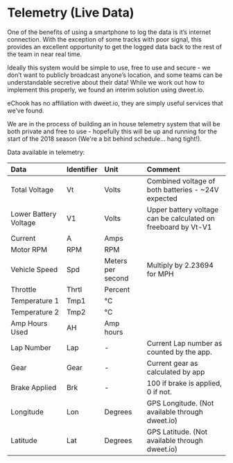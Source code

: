 # Telemetry \(Live Data\)

One of the benefits of using a smartphone to log the data is it’s internet connection. With the exception of some tracks with poor signal, this provides an excellent opportunity to get the logged data back to the rest of the team in near real time.

Ideally this system would be simple to use, free to use and secure - we don’t want to publicly broadcast anyone’s location, and some teams can be understandable secretive about their data! While we work out how to implement this properly, we found an interim solution using dweet.io.

eChook has no affiliation with dweet.io, they are simply useful services that we’ve found.

We are in the process of building an in house telemetry system that will be both private and free to use - hopefully this will be up and running for the start of the 2018 season \(We're a bit behind schedule... hang tight!\).

Data available in telemetry:

| **Data** | **Identifier** | **Unit** | **Comment** |
| :--- | :--- | :--- | :--- |
| Total Voltage | Vt | Volts | Combined voltage of both batteries - ~24V expected |
| Lower Battery Voltage | V1 | Volts | Upper battery voltage can be calculated on freeboard by Vt-V1 |
| Current | A | Amps |  |
| Motor RPM | RPM | RPM |  |
| Vehicle Speed | Spd | Meters per second | Multiply by 2.23694 for MPH |
| Throttle | Thrtl | Percent |  |
| Temperature 1 | Tmp1 | °C |  |
| Temperature 2 | Tmp2 | °C |  |
| Amp Hours Used | AH | Amp hours |  |
| Lap Number | Lap | - | Current Lap number as counted by the app. |
| Gear | Gear | - | Current gear as calculated by app |
| Brake Applied | Brk | - | 100 if brake is applied, 0 if not. |
| Longitude | Lon | Degrees | GPS Longitude. \(Not available through dweet.io\) |
| Latitude | Lat | Degrees | GPS Latitude. \(Not available through dweet.io\) |

